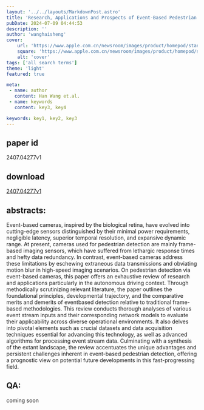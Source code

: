 ```yaml
---
layout: '../../layouts/MarkdownPost.astro'
title: 'Research, Applications and Prospects of Event-Based Pedestrian Detection: A Survey'
pubDate: 2024-07-09 04:44:53
description: ''
author: 'wanghaisheng'
cover:
    url: 'https://www.apple.com.cn/newsroom/images/product/homepod/standard/Apple-HomePod-hero-230118_big.jpg.large_2x.jpg'
    square: 'https://www.apple.com.cn/newsroom/images/product/homepod/standard/Apple-HomePod-hero-230118_big.jpg.large_2x.jpg'
    alt: 'cover'
tags: ['all search terms'] 
theme: 'light'
featured: true

meta:
 - name: author
   content: Han Wang et.al.
 - name: keywords
   content: key3, key4

keywords: key1, key2, key3
---
```


## paper id
2407.04277v1
## download
[2407.04277v1](http://arxiv.org/abs/2407.04277v1)
## abstracts:
Event-based cameras, inspired by the biological retina, have evolved into cutting-edge sensors distinguished by their minimal power requirements, negligible latency, superior temporal resolution, and expansive dynamic range. At present, cameras used for pedestrian detection are mainly frame-based imaging sensors, which have suffered from lethargic response times and hefty data redundancy. In contrast, event-based cameras address these limitations by eschewing extraneous data transmissions and obviating motion blur in high-speed imaging scenarios. On pedestrian detection via event-based cameras, this paper offers an exhaustive review of research and applications particularly in the autonomous driving context. Through methodically scrutinizing relevant literature, the paper outlines the foundational principles, developmental trajectory, and the comparative merits and demerits of eventbased detection relative to traditional frame-based methodologies. This review conducts thorough analyses of various event stream inputs and their corresponding network models to evaluate their applicability across diverse operational environments. It also delves into pivotal elements such as crucial datasets and data acquisition techniques essential for advancing this technology, as well as advanced algorithms for processing event stream data. Culminating with a synthesis of the extant landscape, the review accentuates the unique advantages and persistent challenges inherent in event-based pedestrian detection, offering a prognostic view on potential future developments in this fast-progressing field.
## QA:
coming soon
